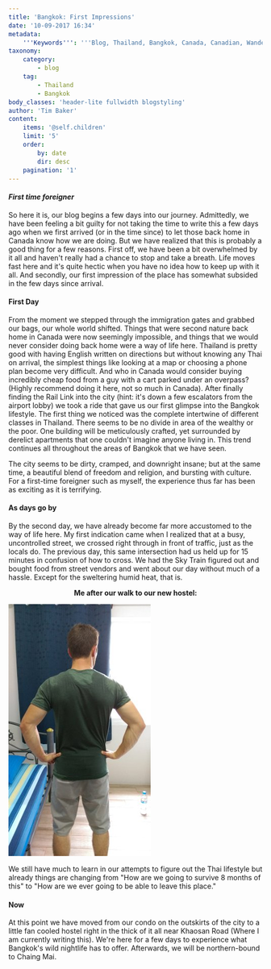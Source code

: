 ```yaml
---
title: 'Bangkok: First Impressions'
date: '10-09-2017 16:34'
metadata:
    '''Keywords''': '''Blog, Thailand, Bangkok, Canada, Canadian, Wanderlust'''
taxonomy:
    category:
        - blog
    tag:
        - Thailand
        - Bangkok
body_classes: 'header-lite fullwidth blogstyling'
author: 'Tim Baker'
content:
    items: '@self.children'
    limit: '5'
    order:
        by: date
        dir: desc
    pagination: '1'
---
```


#### _First time foreigner_
So here it is, our blog begins a few days into our journey. Admittedly, we have been feeling a bit guilty for not taking the time to write this a few days ago when we first arrived (or in the time since) to let those back home in Canada know how we are doing. But we have realized that this is probably a good thing for a few reasons. First off, we have been a bit overwhelmed by it all and haven't really had a chance to stop and take a breath. Life moves fast here and it's quite hectic when you have no idea how to keep up with it all. And secondly, our first impression of the place has somewhat subsided in the few days since arrival.
#### First Day
From the moment we stepped through the immigration gates and grabbed our bags, our whole world shifted. Things that were second nature back home in Canada were now seemingly impossible, and things that we would never consider doing back home were a way of life here. Thailand is pretty good with having English written on directions but without knowing any Thai on arrival, the simplest things like looking at a map or choosing a phone plan become very difficult. And who in Canada would consider buying incredibly cheap food from a guy with a cart parked under an overpass? (Highly recommend doing it here, not so much in Canada). After finally finding the Rail Link into the city (hint: it's down a few escalators from the airport lobby) we took a ride that gave us our first glimpse into the Bangkok lifestyle. The first thing we noticed was the complete intertwine of different classes in Thailand. There seems to be no divide in area of the wealthy or the poor. One building will be meticulously crafted, yet surrounded by derelict apartments that one couldn't imagine anyone living in. This trend continues all throughout the areas of Bangkok that we have seen.

The city seems to be dirty, cramped, and downright insane; but at the same time, a beautiful blend of freedom and religion, and bursting with culture. For a first-time foreigner such as myself, the experience thus far has been as exciting as it is terrifying.
#### As days go by
By the second day, we have already become far more accustomed to the way of life here. My first indication came when I realized that at a busy, uncontrolled street, we crossed right through in front of traffic, just as the locals do. The previous day, this same intersection had us held up for 15 minutes in confusion of how to cross. We had the Sky Train figured out and bought food from street vendors and went about our day without much of a hassle. Except for the sweltering humid heat, that is.

<p style= "text-align: center"><b>Me after our walk to our new hostel:</b></p> 

![sweaty](sweaty.jpg)

We still have much to learn in our attempts to figure out the Thai lifestyle but already things are changing from "How are we going to survive 8 months of this" to "How are we ever going to be able to leave this place."

#### Now
At this point we have moved from our condo on the outskirts of the city to a little fan cooled hostel right in the thick of it all near Khaosan Road (Where I am currently writing this). We're here for a few days to experience what Bangkok's wild nightlife has to offer. Afterwards, we will be northern-bound to Chaing Mai.
